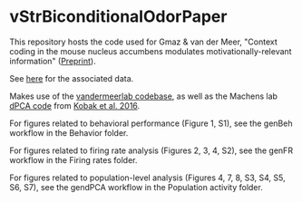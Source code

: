 # vStrBiconditionalOdorPaper

This repository hosts the code used for Gmaz & van der Meer, "Context coding in the mouse nucleus accumbens modulates motivationally-relevant information" ([Preprint](https://www.biorxiv.org/content/10.1101/2021.06.24.449720v3)).

See [here](https://gin.g-node.org/jgmaz/BiconditionalOdor) for the associated data.

Makes use of the [vandermeerlab codebase](https://github.com/vandermeerlab/vandermeerlab), as well as the Machens lab [dPCA code](https://github.com/machenslab/dPCA) from [Kobak et al. 2016](https://elifesciences.org/articles/10989).

For figures related to behavioral performance (Figure 1, S1), see the genBeh workflow in the Behavior folder.

For figures related to firing rate analysis (Figures 2, 3, 4, S2), see the genFR workflow in the Firing rates folder.

For figures related to population-level analysis (Figures 4, 7, 8, S3, S4, S5, S6, S7), see the gendPCA workflow in the Population activity folder.
